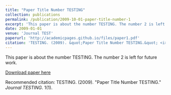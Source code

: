 ```yaml
---
title: "Paper Title Number TESTING"
collection: publications
permalink: /publication/2009-10-01-paper-title-number-1
excerpt: 'This paper is about the number TESTING. The number 2 is left for future work.'
date: 2009-01-01
venue: 'Journal TEST'
paperurl: 'http://academicpages.github.io/files/paper1.pdf'
citation: 'TESTING. (2009). &quot;Paper Title Number TESTING.&quot; <i>Journal TESTING</i>. 1(1).'
---
```

This paper is about the number TESTING. The number 2 is left for future work.

[Download paper here](http://academicpages.github.io/files/paper1.pdf)

Recommended citation: TESTING. (2009). "Paper Title Number TESTING." <i>Journal TESTING</i>. 1(1).